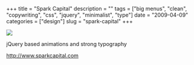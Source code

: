 +++
title = "Spark Capital"
description = ""
tags = ["big menus", "clean", "copywriting", "css", "jquery", "minimalist", "type"]
date = "2009-04-09"
categories = ["design"]
slug = "spark-capital"
+++


 

  <div id="screens-thumbs" class="clearfix">
    <div class="txt-center" id="design-submission"><a href="http://www.sparkcapital.com/"><img id='bluga-thumbnail-1558' class='bluga-thumbnail large' src='//konigi.com/media/bluga/
wt49de5ac49a5c1.jpg'/></a></div>  
  </div>   
<p>jQuery based animations and strong typography</p>
<p><a href="http://www.sparkcapital.com/">http://www.sparkcapital.com</a></p>




